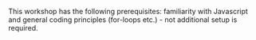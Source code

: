 This workshop has the following prerequisites: familiarity with Javascript and general coding principles (for-loops etc.) - not additional setup is required. 
